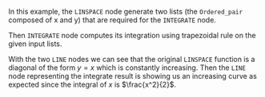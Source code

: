 In this example, the `LINSPACE` node generate two lists (the `Ordered_pair` composed of x and y) that are required for the `INTEGRATE` node.

Then `INTEGRATE` node computes its integration using trapezoidal rule on the given input lists.

With the two `LINE` nodes we can see that the original `LINSPACE` function is a diagonal of the form $y=x$ which is constantly increasing. Then the `LINE` node representing the integrate result is showing us an increasing curve as expected since the integral of $x$ is $\frac{x^2}{2}$.
